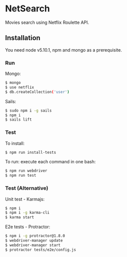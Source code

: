 # NetSearch

Movies search using Netflix Roulette API.

## Installation

You need node v5.10.1, npm and mongo as a prerequisite.

### Run

Mongo:
```sh
$ mongo
$ use netflix
$ db.createCollection('user')
```

Sails:
```sh
$ sudo npm i -g sails
$ npm i
$ sails lift
```

### Test

To install:
```sh
$ npm run install-tests
```

To run:
execute each command in one bash:
```sh
$ npm run webdriver
$ npm run test
```

### Test (Alternative)

Unit test - Karmajs:
```sh
$ npm i
$ npm i -g karma-cli
$ karma start
```

E2e tests - Protractor:
```sh
$ npm i -g protractor@1.8.0
$ webdriver-manager update
$ webdriver-manager start
$ protractor tests/e2e/config.js
```